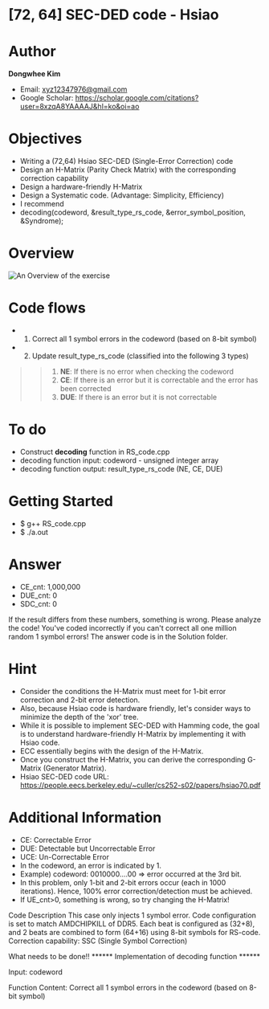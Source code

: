 # [72, 64] SEC-DED code - Hsiao

# Author

**Dongwhee Kim** 

- Email: xyz12347976@gmail.com
- Google Scholar: https://scholar.google.com/citations?user=8xzqA8YAAAAJ&hl=ko&oi=ao

# Objectives
- Writing a (72,64) Hsiao SEC-DED (Single-Error Correction) code
- Design an H-Matrix (Parity Check Matrix) with the corresponding correction capability
- Design a hardware-friendly H-Matrix
- Design a Systematic code. (Advantage: Simplicity, Efficiency)
- I recommend 
- decoding(codeword, &result_type_rs_code, &error_symbol_position, &Syndrome);

# Overview
![An Overview of the exercise](https://github.com/xyz123479/ECC-exercise/blob/main/01_Basic/02_72_64_Hsiao_code/%5B72%2C%2064%5D%20Hsiao%20code.png)

# Code flows
- 1. Correct all 1 symbol errors in the codeword (based on 8-bit symbol)
- 2. Update result_type_rs_code (classified into the following 3 types)
>> 1. **NE**: If there is no error when checking the codeword
>> 2. **CE**: If there is an error but it is correctable and the error has been corrected
>> 3. **DUE**: If there is an error but it is not correctable

# To do
- Construct **decoding** function in RS_code.cpp
- decoding function input: codeword - unsigned integer array
- decoding function output: result_type_rs_code (NE, CE, DUE)

# Getting Started
- $ g++ RS_code.cpp
- $ ./a.out

# Answer
- CE_cnt: 1,000,000
- DUE_cnt: 0
- SDC_cnt: 0

If the result differs from these numbers, something is wrong. Please analyze the code!
You've coded incorrectly if you can't correct all one million random 1 symbol errors!
The answer code is in the Solution folder.

# Hint
- Consider the conditions the H-Matrix must meet for 1-bit error correction and 2-bit error detection.
- Also, because Hsiao code is hardware friendly, let's consider ways to minimize the depth of the 'xor' tree.
- While it is possible to implement SEC-DED with Hamming code, the goal is to understand hardware-friendly H-Matrix by implementing it with Hsiao code.
- ECC essentially begins with the design of the H-Matrix.
- Once you construct the H-Matrix, you can derive the corresponding G-Matrix (Generator Matrix).
- Hsiao SEC-DED code URL: https://people.eecs.berkeley.edu/~culler/cs252-s02/papers/hsiao70.pdf

# Additional Information
- CE: Correctable Error
- DUE: Detectable but Uncorrectable Error
- UCE: Un-Correctable Error
- In the codeword, an error is indicated by 1.
- Example) codeword: 0010000....00 => error occurred at the 3rd bit.
- In this problem, only 1-bit and 2-bit errors occur (each in 1000 iterations). Hence, 100% error correction/detection must be achieved.
- If UE_cnt>0, something is wrong, so try changing the H-Matrix!






Code Description
This case only injects 1 symbol error.
Code configuration is set to match AMDCHIPKILL of DDR5. Each beat is configured as (32+8), and 2 beats are combined to form (64+16) using 8-bit symbols for RS-code.
Correction capability: SSC (Single Symbol Correction)

What needs to be done!!
****** Implementation of decoding function ******

Input: codeword

Function Content: Correct all 1 symbol errors in the codeword (based on 8-bit symbol)
